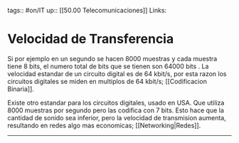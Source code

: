 tags:: #on/IT
up:: [[50.00 Telecomunicaciones]]
Links: 
# Velocidad de Transferencia
Si por ejemplo en un segundo se hacen 8000 muestras y cada muestra tiene 8 bits, el numero total de bits que se tienen son 64000 bits . La velocidad estandar de un circuito digital es de 64 kbit/s, por esta razon los circuitos digitales se miden en multiplos de 64 kbit/s; [[Codificacion Binaria]].

Existe otro estandar para los circuitos digitales, usado en USA. Que utiliza 8000 muestras por segundo pero las codifica con 7 bits. Esto hace que la cantidad de sonido sea inferior, pero la velocidad de transmision aumenta, resultando en redes algo mas economicas; [[Networking|Redes]].
___
